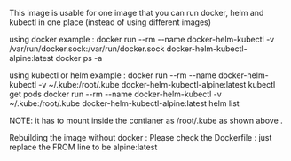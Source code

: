 This image is usable for one image that you can run docker, helm and kubectl in one place (instead of using different images)

using docker example : docker run --rm --name docker-helm-kubectl -v /var/run/docker.sock:/var/run/docker.sock docker-helm-kubectl-alpine:latest docker ps -a

using kubectl or helm example : docker run --rm --name docker-helm-kubectl -v ~/.kube:/root/.kube docker-helm-kubectl-alpine:latest kubectl get pods docker run --rm --name docker-helm-kubectl -v ~/.kube:/root/.kube docker-helm-kubectl-alpine:latest helm list

NOTE: it has to mount inside the contianer as /root/.kube as shown above .

Rebuilding the image without docker : Please check the Dockerfile : just replace the FROM line to be alpine:latest
  
